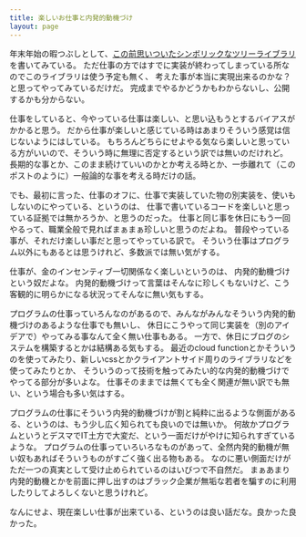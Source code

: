 ```yaml
---
title: 楽しいお仕事と内発的動機づけ
layout: page
---
```

年末年始の暇つぶしとして、[この前思いついたシンボリックなツリーライブラリ](https://karino2.github.io/2020/12/28/symblic_tree_in_cpp.html)を書いてみている。
ただ仕事の方ではすでに実装が終わってしまっている所なのでこのライブラリは使う予定も無く、
考えた事が本当に実現出来るのかな？と思ってやってみているだけだ。
完成までやるかどうかもわからないし、公開するかも分からない。

仕事をしていると、今やっている仕事は楽しい、と思い込もうとするバイアスがかかると思う。
だから仕事が楽しいと感じている時はあまりそういう感覚は信じないようにはしている。
もちろんどちらにせよやる気なら楽しいと思っている方がいいので、そういう時に無理に否定するという訳では無いのだけれど。
長期的な事とか、このまま続けていいのかとか考える時とか、一歩離れて（このポストのように）一般論的な事を考える時だけの話。

でも、最初に言った、仕事のオフに、仕事で実装していた物の別実装を、使いもしないのにやっている、というのは、
仕事で書いているコードを楽しいと思っている証拠では無かろうか、と思うのだった。
仕事と同じ事を休日にもう一回やるって、職業全般で見ればまぁまぁ珍しいと思うのだよね。
普段やっている事が、それだけ楽しい事だと思ってやっている訳で。
そういう仕事はプログラム以外にもあるとは思うけれど、多数派では無い気がする。

仕事が、金のインセンティブ一切関係なく楽しいというのは、
内発的動機づけという奴だよな。
内発的動機づけって言葉はそんなに珍しくもないけど、こう客観的に明らかになる状況ってそんなに無い気もする。

プログラムの仕事っていろんなのがあるので、みんながみんなそういう内発的動機づけのあるような仕事でも無いし、
休日にこうやって同じ実装を（別のアイデアで）やってみる事なんて全く無い仕事もある。
一方で、休日にブログのシステムを構築するとかは結構ある気もする。
最近のcloud functionとかそういうのを使ってみたり、新しいcssとかクライアントサイド周りのライブラリなどを使ってみたりとか、
そういうのって技術を触ってみたい的な内発的動機づけでやってる部分が多いよな。
仕事そのままでは無くても全く関連が無い訳でも無い、という場合も多い気はする。

プログラムの仕事にそういう内発的動機づけが割と純粋に出るような側面があるる、というのは、もう少し広く知られても良いのでは無いか。
何故かプログラムというとデスマでIT土方で大変だ、という一面だけがやけに知られすぎているような。
プログラムの仕事っていろいろなものがあって、全然内発的動機が無い奴もあればそういうものがすごく強く出る物もある。
なのに悪い側面だけがただ一つの真実として受け止められているのはいびつで不自然だ。
まぁあまり内発的動機とかを前面に押し出すのはブラック企業が無垢な若者を騙すのに利用したりしてよろしくないと思うけれど。

なんにせよ、現在楽しい仕事が出来ている、というのは良い話だな。良かった良かった。